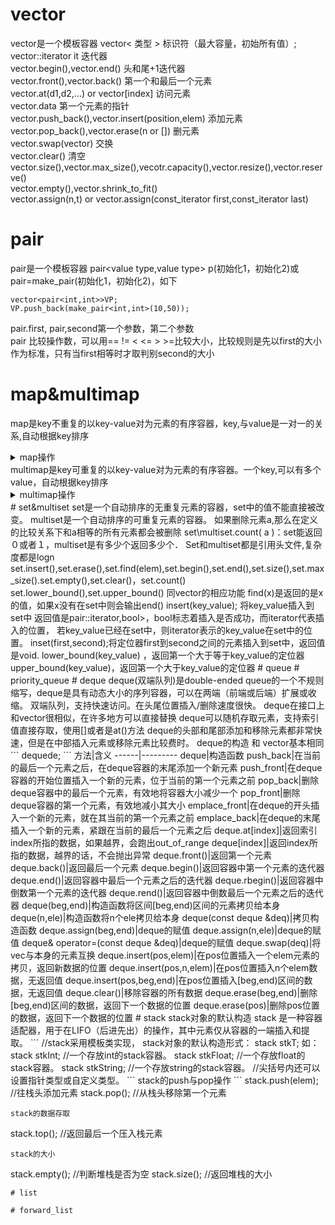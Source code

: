 # vector
vector是一个模板容器 vector< 类型 > 标识符（最大容量，初始所有值）;  
vector<value type>::iterator it 迭代器  
vector.begin(),vector.end()  头和尾+1迭代器  
vector.front(),vector.back()  第一个和最后一个元素  
vector.at<value type>(d1,d2,...) or vector[index]  访问元素  
vector.data  第一个元素的指针  
vector.push_back(),vector.insert(position,elem) 添加元素    
vector.pop_back(),vector.erase(n or [])  删元素  
vector.swap(vector)  交换   
vector.clear()  清空  
vector.size(),vector.max_size(),vecotr.capacity(),vector.resize(),vector.reserve()  
vector.empty(),vector.shrink_to_fit()  
vector.assign(n,t) or vector.assign(const_iterator first,const_iterator last)  
# pair
pair是一个模板容器 pair<value type,value type> p(初始化1，初始化2)或pair=make_pair(初始化1，初始化2)，如下  
```
vector<pair<int,int>>VP;  
VP.push_back(make_pair<int,int>(10,50));  
```
pair.first, pair,second第一个参数，第二个参数  
pair 比较操作数，可以用== != < <= > >=比较大小，比较规则是先以first的大小作为标准，只有当first相等时才取判别second的大小  
# map&multimap  
map是key不重复的以key-value对为元素的有序容器，key,与value是一对一的关系,自动根据key排序  
<details><summary>map操作</summary>
  
    ```C++
    map<value type,value type> m;  //创建三种方式,insert，数组形式
    m.insert(pair<valuetype,valuetype>(a,b));
    m.insert(map<valuetype,valuetype>::value_type(a,b));//insert重复键值，value不被覆盖,返回插入位置迭代器和成功标识
    m.[key]=value;//赋值重复键值，value被覆盖
    map.size(),map.begin(),map.end(),map.empty(),map.rend(),map.rbegin()
    //元素个数，第一个迭代器，尾迭代器+1，是否为空，最后一个迭代器，第一个迭代器-1.
    map遍历,可以用数组形式或迭代器。
    //map<valuetype,valuetype>::iterator 或reverse_iterator，注意正向和反向迭代器区别。
    //反向迭代器从指定位置按-1的规则遍历，寄reverse_iterator++,相当于从a的位置到a-1的位置。
    map.find(),map.lower_bound(),map.upper_bound(),map.equal_range().
    //返回相应值的迭代器，未找到返回end().lower>=,upper>，equal_range返回一对迭代器pair<lower_bound,upper_bound>.
    map.erase(迭代器或key),map.clear()//erase可以删一个或连续几个,clear清空
    map.swap(map)//两个map元素全部交换
</details>
multimap是key可重复的以key-value对为元素的有序容器。一个key,可以有多个value，自动根据key排序
<details><summary>multimap操作</summary>
    
    ```C++
    multimap<value type,value type> m;  //创建，只能用insert，不能数组形式
    m.insert(pair<valuetype,valuetype>(a,b));//insert重复键值，会被重复添加,返回插入位置迭代器和成功标识
    m.insert(multimap<valuetype,valuetype>::value_type(a,b);
    multimap.size(),multimap.begin(),multimap.end(),multimap.empty(),multimap.rend(),multimap.rbegin()
    //元素个数，第一个迭代器，尾迭代器+1，是否为空，最后一个迭代器，第一个迭代器-1.
    map遍历,只能用迭代器。
    //multimap<valuetype,valuetype>::iterator 或reverse_iterator，注意正向和反向迭代器区别。
    //反向迭代器从指定位置按-1的规则遍历，寄reverse_iterator++,相当于从a的位置到a-1的位置。
    multimap.find(),multimap.lower_bound(),multimap.upper_bound(),multimap.equal_range().
    //返回第一个相应值的迭代器，未找到返回end().lower>=,upper>，equal_range返回一对迭代器pair<lower_bound,upper_bound>.
    map.erase(迭代器或key),map.clear()//erase可以删一个或连续几个,clear清空
    map.swap(map)//两个map元素全部交换
    multi.count()//计数
</details>
# set&multiset
set是一个自动排序的无重复元素的容器，set中的值不能直接被改变。  
multiset是一个自动排序的可重复元素的容器。  
如果删除元素a,那么在定义的比较关系下和a相等的所有元素都会被删除  
set\multiset.count( a )：set能返回０或者１，multiset是有多少个返回多少个．  
Set和multiset都是引用<set>头文件,复杂度都是logn  
set.insert(),set.erase(),set.find(elem),set.begin(),set.end(),set.size(),set.max_size().set.empty(),set.clear()，set.count()
set.lower_bound(),set.upper_bound()  同vector的相应功能  
find(x)是返回的是x的值，如果x没有在set中则会输出end()  
insert(key_value); 将key_value插入到set中  
返回值是pair<set<int>::iterator,bool>，bool标志着插入是否成功，而iterator代表插入的位置，  
若key_value已经在set中，则iterator表示的key_value在set中的位置。  
inset(first,second);将定位器first到second之间的元素插入到set中，返回值是void.  
lower_bound(key_value) ，返回第一个大于等于key_value的定位器  
upper_bound(key_value)，返回第一个大于key_value的定位器  
# queue
# priority_queue
# deque 
  deque(双端队列)是double-ended queue的一个不规则缩写，deque是具有动态大小的序列容器，可以在两端（前端或后端）扩展或收缩。 
  双端队列，支持快速访问。在头尾位置插入/删除速度很快。 
  deque在接口上和vector很相似，在许多地方可以直接替换  
  deque可以随机存取元素，支持索引值直接存取，使用[]或者是at()方法  
  deque的头部和尾部添加和移除元素都非常快速，但是在中部插入元素或移除元素比较费时。  
  deque的构造 和 vector基本相同  
  ```
  deque<int>de;
  ```
  方法|含义  
  ------|---------  
  deque|构造函数   
  push_back|在当前的最后一个元素之后，在deque容器的末尾添加一个新元素  
  push_front|在deque容器的开始位置插入一个新的元素，位于当前的第一个元素之前  
  pop_back|删除deque容器中的最后一个元素，有效地将容器大小减少一个  
  pop_front|删除deque容器的第一个元素，有效地减小其大小  
  emplace_front|在deque的开头插入一个新的元素，就在其当前的第一个元素之前  
  emplace_back|在deque的末尾插入一个新的元素，紧跟在当前的最后一个元素之后  
  deque.at[index]|返回索引index所指的数据，如果越界，会跑出out_of_range   
  deque[index]|返回index所指的数据，越界的话，不会抛出异常  
  deque.front()|返回第一个元素  
  deque.back()|返回最后一个元素  
  deque.begin()|返回容器中第一个元素的迭代器  
  deque.end()|返回容器中最后一个元素之后的迭代器  
  deque.rbegin()|返回容器中倒数第一个元素的迭代器 
  deque.rend()|返回容器中倒数最后一个元素之后的迭代器  
  deque(beg,end)|构造函数将区间[beg,end)区间的元素拷贝给本身  
  deque(n,ele)|构造函数将n个ele拷贝给本身  
  deque(const deque &deq)|拷贝构造函数  
  deque.assign(beg,end)|deque的赋值   
  deque.assign(n,ele)|deque的赋值  
  deque& operator=(const deque &deq)|deque的赋值 
  deque.swap(deq)|将vec与本身的元素互换  
  deque.insert(pos,elem)|在pos位置插入一个elem元素的拷贝，返回新数据的位置  
  deque.insert(pos,n,elem)|在pos位置插入n个elem数据，无返回值  
  deque.insert(pos,beg,end)|在pos位置插入[beg,end)区间的数据，无返回值  
  deque.clear()|移除容器的所有数据  
  deque.erase(beg,end)|删除[beg,end)区间的数据，返回下一个数据的位置  
  deque.erase(pos)|删除pos位置的数据，返回下一个数据的位置  
# stack  
stack对象的默认构造  
stack 是一种容器适配器，用于在LIFO（后进先出）的操作，其中元素仅从容器的一端插入和提取。  
```
//stack采用模板类实现， stack对象的默认构造形式： stack <T> stkT;  如：
stack <int> stkInt;            //一个存放int的stack容器。
stack <float> stkFloat;     //一个存放float的stack容器。
stack <string> stkString;     //一个存放string的stack容器。             
//尖括号内还可以设置指针类型或自定义类型。
```
stack的push与pop操作  
```  
stack.push(elem);   //往栈头添加元素
stack.pop();   //从栈头移除第一个元素

```
stack的数据存取  
``` 
stack.top();      //返回最后一个压入栈元素
``` 
stack的大小  
```
stack.empty();   //判断堆栈是否为空
stack.size();        //返回堆栈的大小
```
# list  

# forward_list

